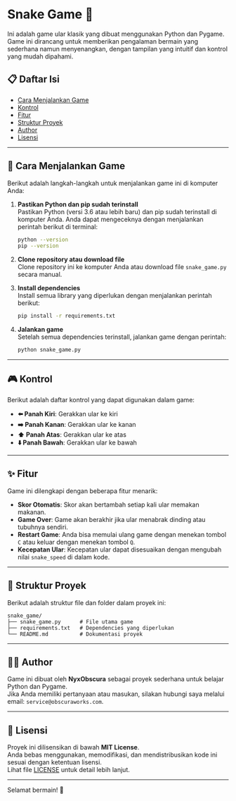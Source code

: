 
# Snake Game 🐍

Ini adalah game ular klasik yang dibuat menggunakan Python dan Pygame. Game ini dirancang untuk memberikan pengalaman bermain yang sederhana namun menyenangkan, dengan tampilan yang intuitif dan kontrol yang mudah dipahami.

## 📋 Daftar Isi
- [Cara Menjalankan Game](#-cara-menjalankan-game)
- [Kontrol](#-kontrol)
- [Fitur](#-fitur)
- [Struktur Proyek](#-struktur-proyek)
- [Author](#-author)
- [Lisensi](#-lisensi)

---

## 🚀 Cara Menjalankan Game

Berikut adalah langkah-langkah untuk menjalankan game ini di komputer Anda:

1. **Pastikan Python dan pip sudah terinstall**  
   Pastikan Python (versi 3.6 atau lebih baru) dan pip sudah terinstall di komputer Anda. Anda dapat mengeceknya dengan menjalankan perintah berikut di terminal:
   ```bash
   python --version
   pip --version
   ```

2. **Clone repository atau download file**  
   Clone repository ini ke komputer Anda atau download file `snake_game.py` secara manual.

3. **Install dependencies**  
   Install semua library yang diperlukan dengan menjalankan perintah berikut:
   ```bash
   pip install -r requirements.txt
   ```

4. **Jalankan game**  
   Setelah semua dependencies terinstall, jalankan game dengan perintah:
   ```bash
   python snake_game.py
   ```

---

## 🎮 Kontrol

Berikut adalah daftar kontrol yang dapat digunakan dalam game:
- **⬅️ Panah Kiri**: Gerakkan ular ke kiri
- **➡️ Panah Kanan**: Gerakkan ular ke kanan
- **⬆️ Panah Atas**: Gerakkan ular ke atas
- **⬇️ Panah Bawah**: Gerakkan ular ke bawah

---

## ✨ Fitur

Game ini dilengkapi dengan beberapa fitur menarik:
- **Skor Otomatis**: Skor akan bertambah setiap kali ular memakan makanan.
- **Game Over**: Game akan berakhir jika ular menabrak dinding atau tubuhnya sendiri.
- **Restart Game**: Anda bisa memulai ulang game dengan menekan tombol `C` atau keluar dengan menekan tombol `Q`.
- **Kecepatan Ular**: Kecepatan ular dapat disesuaikan dengan mengubah nilai `snake_speed` di dalam kode.

---

## 📂 Struktur Proyek

Berikut adalah struktur file dan folder dalam proyek ini:
```
snake_game/
├── snake_game.py      # File utama game
├── requirements.txt   # Dependencies yang diperlukan
└── README.md          # Dokumentasi proyek
```

---

## 👨‍💻 Author

Game ini dibuat oleh **NyxObscura** sebagai proyek sederhana untuk belajar Python dan Pygame.  
Jika Anda memiliki pertanyaan atau masukan, silakan hubungi saya melalui email: `service@obscuraworks.com`.

---

## 📜 Lisensi

Proyek ini dilisensikan di bawah **MIT License**.  
Anda bebas menggunakan, memodifikasi, dan mendistribusikan kode ini sesuai dengan ketentuan lisensi.  
Lihat file [LICENSE](LICENSE) untuk detail lebih lanjut.

---

Selamat bermain! 🎉
